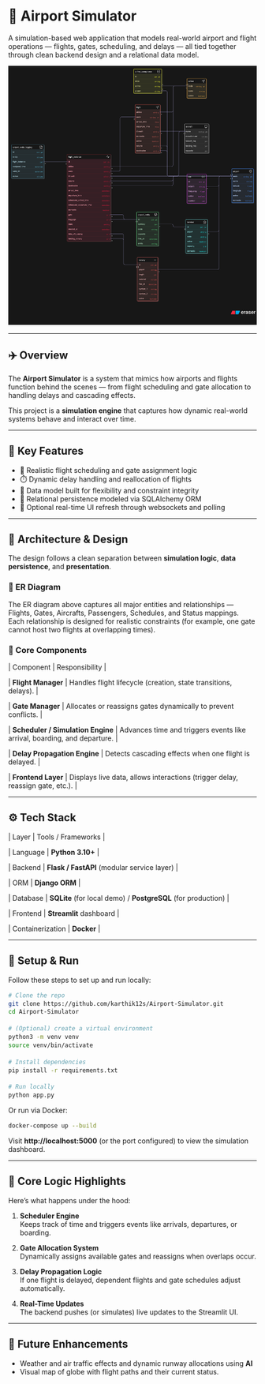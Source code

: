 # 🛫 Airport Simulator

A simulation-based web application that models real-world airport and flight operations — flights, gates, scheduling, and delays — all tied together through clean backend design and a relational data model.

![ERD Diagram](./ERD_Diagram.png)

---

## ✈️ Overview

The **Airport Simulator** is a system that mimics how airports and flights function behind the scenes — from flight scheduling and gate allocation to handling delays and cascading effects.  

This project is a **simulation engine** that captures how dynamic real-world systems behave and interact over time.

---


## 🌟 Key Features

- 🧩 Realistic flight scheduling and gate assignment logic  
- ⏱️ Dynamic delay handling and reallocation of flights 
- 🧭 Data model built for flexibility and constraint integrity  
- 💾 Relational persistence modeled via SQLAlchemy ORM  
- 🔄 Optional real-time UI refresh through websockets and polling 
---

## 🧱 Architecture & Design

The design follows a clean separation between **simulation logic**, **data persistence**, and **presentation**.

### 📘 ER Diagram

The ER diagram above captures all major entities and relationships — Flights, Gates, Aircrafts, Passengers, Schedules, and Status mappings.  
Each relationship is designed for realistic constraints (for example, one gate cannot host two flights at overlapping times).

### 🧩 Core Components

| Component | Responsibility |


| **Flight Manager** | Handles flight lifecycle (creation, state transitions, delays). |

| **Gate Manager** | Allocates or reassigns gates dynamically to prevent conflicts. |

| **Scheduler / Simulation Engine** | Advances time and triggers events like arrival, boarding, and departure. |

| **Delay Propagation Engine** | Detects cascading effects when one flight is delayed. |

| **Frontend Layer** | Displays live data, allows interactions (trigger delay, reassign gate, etc.). |

---

## ⚙️ Tech Stack

| Layer | Tools / Frameworks |


| Language | **Python 3.10+** |

| Backend | **Flask / FastAPI** (modular service layer) |

| ORM | **Django ORM** |

| Database | **SQLite** (for local demo) / **PostgreSQL** (for production) |

| Frontend | **Streamlit** dashboard |

| Containerization | **Docker** |


---

## 🚀 Setup & Run

Follow these steps to set up and run locally:

```bash
# Clone the repo
git clone https://github.com/karthik12s/Airport-Simulator.git
cd Airport-Simulator

# (Optional) create a virtual environment
python3 -m venv venv
source venv/bin/activate

# Install dependencies
pip install -r requirements.txt

# Run locally
python app.py
```

Or run via Docker:

```bash
docker-compose up --build
```

Visit **http://localhost:5000** (or the port configured) to view the simulation dashboard.

---

## 🧠 Core Logic Highlights

Here’s what happens under the hood:

1. **Scheduler Engine**  
   Keeps track of time and triggers events like arrivals, departures, or boarding.

2. **Gate Allocation System**  
   Dynamically assigns available gates and reassigns when overlaps occur.

3. **Delay Propagation Logic**  
   If one flight is delayed, dependent flights and gate schedules adjust automatically.

4. **Real-Time Updates**  
   The backend pushes (or simulates) live updates to the Streamlit UI.


---

## 🔮 Future Enhancements

- Weather and air traffic effects and dynamic runway allocations using **AI**
- Visual map of globe with flight paths and their current status.


